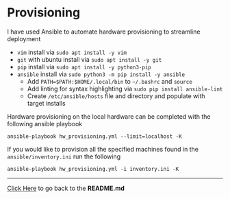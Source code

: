 # Provisioning
I have used Ansible to automate hardware provisioning to streamline deployment

- `vim` install via `sudo apt install -y vim`
- `git` with ubuntu install via `sudo apt install -y git`
- `pip` install via `sudo apt install -y python3-pip`
- `ansible` install via `sudo python3 -m pip install -y ansible`
    - Add `PATH=$PATH:$HOME/.local/bin` to `~/.bashrc` and `source`
    - Add linting for syntax highlighting via `sudo pip install ansible-lint`
    - Create `/etc/ansible/hosts` file and directory and populate with target installs

Hardware provisioning on the local hardware can be completed with the following ansible playbook

    ansible-playbook hw_provisioning.yml --limit=localhost -K

If you would like to provision all the specified machines found in the `ansible/inventory.ini` run the following

    ansible-playbook hw_provisioning.yml -i inventory.ini -K

---
[Click Here](../README.md) to go back to the **README.md**